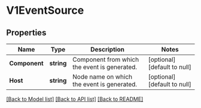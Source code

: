 # V1EventSource

## Properties
Name | Type | Description | Notes
------------ | ------------- | ------------- | -------------
**Component** | **string** | Component from which the event is generated. | [optional] [default to null]
**Host** | **string** | Node name on which the event is generated. | [optional] [default to null]

[[Back to Model list]](../README.md#documentation-for-models) [[Back to API list]](../README.md#documentation-for-api-endpoints) [[Back to README]](../README.md)


